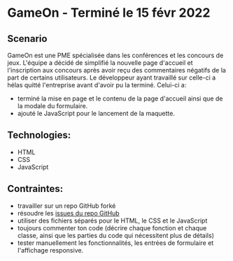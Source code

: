 # GameOn - Terminé le 15 févr 2022
## Scenario
GameOn est une PME spécialisée dans les conférences et les concours de jeux.
L'équipe a décidé de simplifié la nouvelle page d'accueil et l'inscription aux concours après avoir reçu des commentaires négatifs de la part de certains utilisateurs.
Le développeur ayant travaillé sur celle-ci a hélas quitté l'entreprise avant d'avoir pu la terminé.
Celui-ci a:
- terminé la mise en page et le contenu de la page d'accueil ainsi que de la modale du formulaire.
- ajouté le JavaScript pour le lancement de la maquette.

## Technologies:
- HTML
- CSS
- JavaScript

## Contraintes:

- travailler sur un repo GitHub forké
- résoudre les [issues du repo GitHub](https://github.com/OpenClassrooms-Student-Center/GameOn-website-FR/issues)
- utiliser des fichiers séparés pour le HTML, le CSS et le JavaScript
- toujours commenter ton code (décrire chaque fonction et chaque classe, ainsi que les parties du code qui nécessitent plus de détails)
- tester manuellement les fonctionnalités, les entrées de formulaire et l'affichage responsive.

